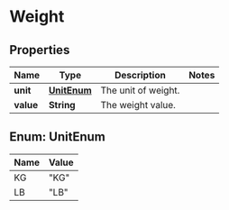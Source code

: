 
# Weight

## Properties
Name | Type | Description | Notes
------------ | ------------- | ------------- | -------------
**unit** | [**UnitEnum**](#UnitEnum) | The unit of weight. | 
**value** | **String** | The weight value. | 


<a name="UnitEnum"></a>
## Enum: UnitEnum
Name | Value
---- | -----
KG | &quot;KG&quot;
LB | &quot;LB&quot;



